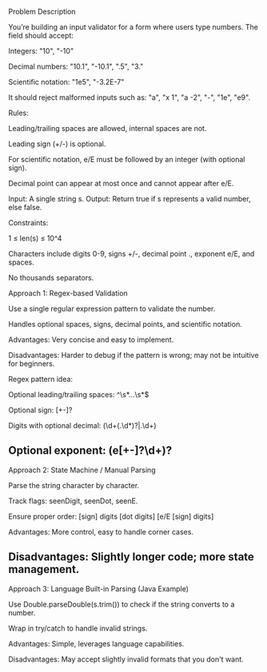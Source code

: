 Problem Description

You’re building an input validator for a form where users type numbers. The field should accept:

Integers: "10", "-10"

Decimal numbers: "10.1", "-10.1", ".5", "3."

Scientific notation: "1e5", "-3.2E-7"

It should reject malformed inputs such as: "a", "x 1", "a -2", "-", "1e", "e9".

Rules:

Leading/trailing spaces are allowed, internal spaces are not.

Leading sign (+/-) is optional.

For scientific notation, e/E must be followed by an integer (with optional sign).

Decimal point can appear at most once and cannot appear after e/E.

Input: A single string s.
Output: Return true if s represents a valid number, else false.

Constraints:

1 ≤ len(s) ≤ 10^4

Characters include digits 0-9, signs +/-, decimal point ., exponent e/E, and spaces.

No thousands separators.

Approach 1: Regex-based Validation

Use a single regular expression pattern to validate the number.

Handles optional spaces, signs, decimal points, and scientific notation.

Advantages: Very concise and easy to implement.

Disadvantages: Harder to debug if the pattern is wrong; may not be intuitive for beginners.

Regex pattern idea:

Optional leading/trailing spaces: ^\s*...\s*$

Optional sign: [+-]?

Digits with optional decimal: (\d+(\.\d*)?|\.\d+)

Optional exponent: (e[+-]?\d+)?
---------------------
Approach 2: State Machine / Manual Parsing

Parse the string character by character.

Track flags: seenDigit, seenDot, seenE.

Ensure proper order: [sign] digits [dot digits] [e/E [sign] digits]

Advantages: More control, easy to handle corner cases.

Disadvantages: Slightly longer code; more state management.
---------------------------------------------------
Approach 3: Language Built-in Parsing (Java Example)

Use Double.parseDouble(s.trim()) to check if the string converts to a number.

Wrap in try/catch to handle invalid strings.

Advantages: Simple, leverages language capabilities.

Disadvantages: May accept slightly invalid formats that you don't want.
